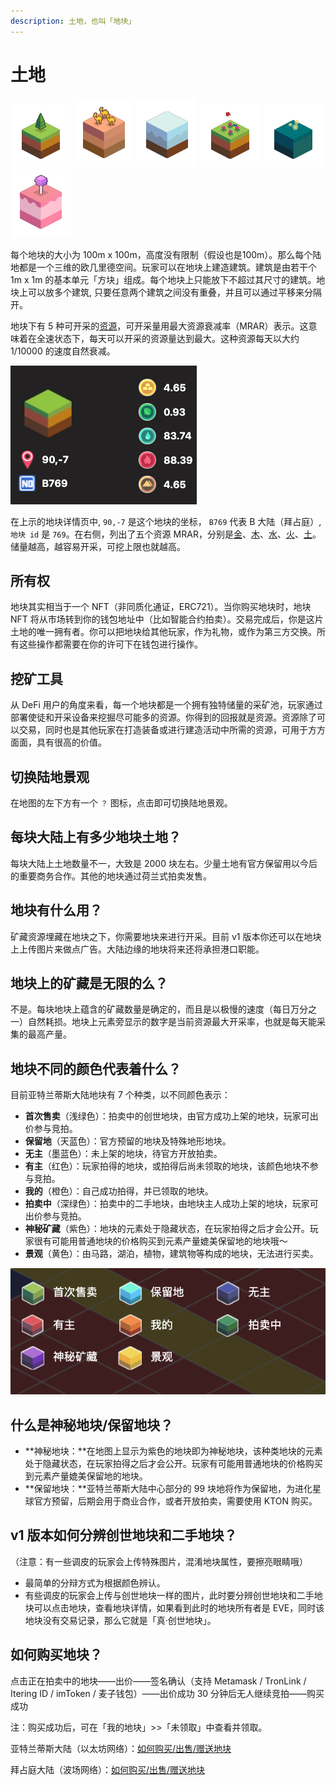 ```yaml
---
description: 土地，也叫「地块」
---
```


# 土地

[![Land \#A1345](../../.gitbook/assets/land-1.png)](https://www.evolution.land/land/1?gx=26&gy=42) [![Land \#A311](../../.gitbook/assets/land-2.png)](https://www.evolution.land/land/1?gx=50&gy=10) [![Land \#A1969](../../.gitbook/assets/land-3.png)](https://www.evolution.land/land/1?gx=11&gy=37) [![Land \#A1302](../../.gitbook/assets/land-4.png)](https://www.evolution.land/land/1?gx=11&gy=13) [![Land \#B538](../../.gitbook/assets/land-5.png)](https://www.evolution.land/land/2?gx=5&gy=33) [![Land \#B351](../../.gitbook/assets/land-6.png)](https://www.evolution.land/land/2?gx=44&gy=37)

每个地块的大小为 100m x 100m，高度没有限制（假设也是100m）。那么每个陆地都是一个三维的欧几里德空间。玩家可以在地块上建造建筑。建筑是由若干个 1m x 1m 的基本单元「方块」组成。每个地块上只能放下不超过其尺寸的建筑。地块上可以放多个建筑, 只要任意两个建筑之间没有重叠，并且可以通过平移来分隔开。

地块下有 5 种可开采的[资源](resource/)，可开采量用最大资源衰减率（MRAR）表示。这意味着在全速状态下，每天可以开采的资源量达到最大。这种资源每天以大约 1/10000 的速度自然衰减。

![土地资源储备](../../.gitbook/assets/land-resource.png)

在上示的地块详情页中, `90,-7` 是这个地块的坐标， `B769` 代表 B 大陆（拜占庭）, `地块 id` 是 `769`。在右侧，列出了五个资源 MRAR，分别是[金](resource/)、[木](resource/)、[水](resource/)、[火](resource/)、[土](resource/)。储量越高，越容易开采，可挖上限也就越高。

## 所有权

地块其实相当于一个 NFT（非同质化通证，ERC721）。当你购买地块时，地块 NFT 将从市场转到你的钱包地址中（比如智能合约拍卖）。交易完成后，你是这片土地的唯一拥有者。你可以把地块给其他玩家，作为礼物，或作为第三方交换。所有这些操作都需要在你的许可下在钱包进行操作。

## 挖矿工具

从 DeFi 用户的角度来看，每一个地块都是一个拥有独特储量的采矿池，玩家通过部署使徒和开采设备来挖掘尽可能多的资源。你得到的回报就是资源。资源除了可以交易，同时也是其他玩家在打造装备或进行建造活动中所需的资源，可用于方方面面，具有很高的价值。

## 切换陆地景观

在地图的左下方有一个 `？` 图标，点击即可切换陆地景观。

## 每块大陆上有多少地块土地？

每块大陆上土地数量不一，大致是 2000 块左右。少量土地有官方保留用以今后的重要商务合作。其他的地块通过荷兰式拍卖发售。

## 地块有什么用？

矿藏资源埋藏在地块之下，你需要地块来进行开采。目前 v1 版本你还可以在地块上上传图片来做点广告。大陆边缘的地块将来还将承担港口职能。

## 地块上的矿藏是无限的么？

不是。每块地块上蕴含的矿藏数量是确定的，而且是以极慢的速度（每日万分之一）自然耗损。地块上元素旁显示的数字是当前资源最大开采率，也就是每天能采集的最高产量。

## 地块不同的颜色代表着什么？

目前亚特兰蒂斯大陆地块有 7 个种类，以不同颜色表示： 

* **首次售卖**（浅绿色）：拍卖中的创世地块，由官方成功上架的地块，玩家可出价参与竞拍。
* **保留地**（天蓝色）：官方预留的地块及特殊地形地块。
* **无主**（墨蓝色）：未上架的地块，待官方开放拍卖。
* **有主**（红色）：玩家拍得的地块，或拍得后尚未领取的地块，该颜色地块不参与竞拍。
* **我的**（橙色）：自己成功拍得，并已领取的地块。
* **拍卖中**（深绿色）：拍卖中的二手地块，由地块主人成功上架的地块，玩家可出价参与竞拍。
* **神秘矿藏**（紫色）：地块的元素处于隐藏状态，在玩家拍得之后才会公开。玩家很有可能用普通地块的价格购买到元素产量媲美保留地的地块哦～
* **景观**（黄色）：由马路，湖泊，植物，建筑物等构成的地块，无法进行买卖。

![](../../.gitbook/assets/resource-legend-cn.png)

## 什么是神秘地块/保留地块？

* **神秘地块：**在地图上显示为紫色的地块即为神秘地块，该种类地块的元素处于隐藏状态，在玩家拍得之后才会公开。玩家有可能用普通地块的价格购买到元素产量媲美保留地的地块。
* **保留地块：**亚特兰蒂斯大陆中心部分的 99 块地将作为保留地，为进化星球官方预留，后期会用于商业合作，或者开放拍卖，需要使用 KTON 购买。

## v1 版本如何分辨创世地块和二手地块？

（注意：有一些调皮的玩家会上传特殊图片，混淆地块属性，要擦亮眼睛哦）

* 最简单的分辩方式为根据颜色辨认。
* 有些调皮的玩家会上传与创世地块一样的图片，此时要分辨创世地块和二手地块可以点击地块，查看地块详情，如果看到此时的地块所有者是 EVE，同时该地块没有交易记录，那么它就是「真·创世地块」。

## 如何购买地块？

点击正在拍卖中的地块——出价——签名确认（支持 Metamask / TronLink / Itering ID / imToken / 麦子钱包）——出价成功 30 分钟后无人继续竞拍——购买成功

注：购买成功后，可在「我的地块」>>「未领取」中查看并领取。

亚特兰蒂斯大陆（以太坊网络）：[如何购买/出售/赠送地块](/tutorials/atlantis-ethereum/how-to-buy-sell-gift-lands-and-related-operations.md)

拜占庭大陆（波场网络）：[如何购买/出售/赠送地块](/tutorials/byzantine-tron/how-to-buy-sell-gift-lands-and-related-operations.md)


